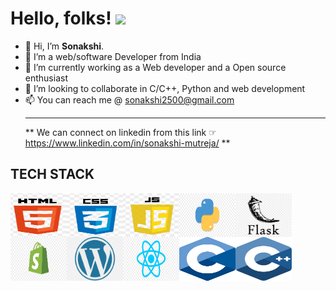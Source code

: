 # Hello, folks! <img src="https://raw.githubusercontent.com/MartinHeinz/MartinHeinz/master/wave.gif" width="30px">
- 👋 Hi, I’m <b>Sonakshi</b>.
- 👀 I’m a web/software Developer from India
- 🌱 I’m currently working as a Web developer and a Open source enthusiast
- 💞️ I’m looking to collaborate in C/C++, Python and web development
- 📫 You can reach me @ sonakshi2500@gmail.com
<br><hr>
** We can connect on linkedin from this link ☞
https://www.linkedin.com/in/sonakshi-mutreja/ **

## TECH STACK
<img src="img/HTML.PNG" width=90px height=70px style="float:left !important;"> &nbsp;&nbsp; <img src="img/CSS.png" width=90px height=70px style="float:left !important;"> &nbsp; &nbsp;<img src="img/JS.png" width=90px height=70px style="float:left !important;"> &nbsp;&nbsp; <img src="img/PYTHON.jpg" width=90px height=70px style="float:left !important;"> &nbsp;&nbsp; <img src="img/FLASK.png" width=90px height=70px style="float:left !important;"> &nbsp; &nbsp;<img src="img/SHOPIFY.png" width=90px height=70px style="float:left !important;"> &nbsp;&nbsp; <img src="img/WORDPRESS.png" width=90px height=70px style="float:left !important;"> &nbsp; &nbsp;<img src="img/REACT.jpg" width=90px height=70px style="float:left !important;"> &nbsp;&nbsp;<img src="img/c.png" width=90px height=70px style="float:left !important;"> &nbsp; &nbsp;<img src="img/cpp.svg" width=90px height=70px style="float:left !important;"> &nbsp;&nbsp;


